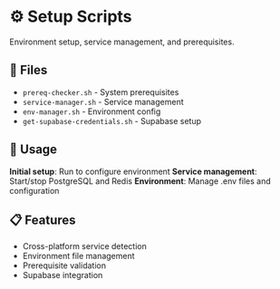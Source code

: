 # ⚙️ Setup Scripts

Environment setup, service management, and prerequisites.

## 📁 Files

- `prereq-checker.sh` - System prerequisites
- `service-manager.sh` - Service management
- `env-manager.sh` - Environment config
- `get-supabase-credentials.sh` - Supabase setup

## 🔧 Usage

**Initial setup**: Run to configure environment
**Service management**: Start/stop PostgreSQL and Redis
**Environment**: Manage .env files and configuration

## 📋 Features

- Cross-platform service detection
- Environment file management
- Prerequisite validation
- Supabase integration
